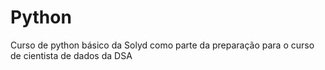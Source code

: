 # Python

Curso de python básico da Solyd como parte da preparação para o curso de cientista de dados da DSA
